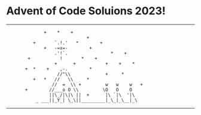 # Advent of Code Soluions 2023!

------------------------------------------------
                  +    *    +
                                  +
              +       `.!.'   *        +
                  +   -=x=-        +
                      .'!`.                *    +
            +           !       *    +
                      +      +           +    +    *
           +  *    +    ,-.        *
                       //"\\             +     *
              +   *   //   \\     *
                     //  =  \\ +         w   w    w   +
           +        //___o O \\         \O   O    O
                    ||\_/|\|\ ||  +      |\ `|\  '|\
               _ ___||_Y_| \_\||_________|_\_|_\__|_\
------------------------------------------------
